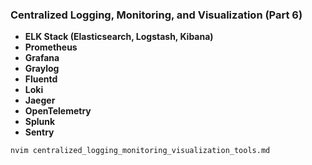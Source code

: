 ### **Centralized Logging, Monitoring, and Visualization** (Part 6)

- **ELK Stack (Elasticsearch, Logstash, Kibana)**
- **Prometheus**
- **Grafana**
- **Graylog**
- **Fluentd**
- **Loki**
- **Jaeger**
- **OpenTelemetry**
- **Splunk**
- **Sentry**

```bash
nvim centralized_logging_monitoring_visualization_tools.md
```
